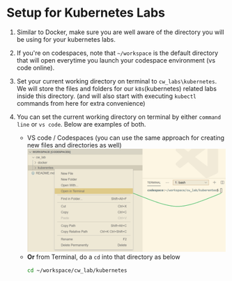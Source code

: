 # Setup for Kubernetes Labs

1. Similar to Docker, make sure you are well aware of the directory you will be using for your kubernetes labs.

2. If you're on codespaces, note that `~/workspace` is the default directory that will open everytime you launch your codespace environment (vs code online).

3. Set your current working directory on terminal to `cw_labs\kubernetes`. We will store the files and folders for our `k8s`(kubernetes) related labs inside this directory. (and will also start with executing `kubectl` commands from here for extra convenience)

4. You can set the current working directory on terminal by either `command line` or `vs code`. Below are examples of both.

    * VS code / Codespaces (you can use the same approach for creating new files and directories as well) ![codespace_open_in_terminal](../../assets/codespace_open_in_terminal.png)
    * **Or** from Terminal, do a `cd` into that directory as below 
      ```bash
      cd ~/workspace/cw_lab/kubernetes
      ```
